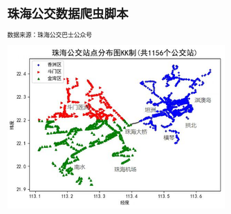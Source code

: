 # 珠海公交数据爬虫脚本
数据来源：珠海公交巴士公众号

![Image text](https://github.com/PythonerKK/Zhuhai-Bus-Spider/blob/master/visual.jpg)
